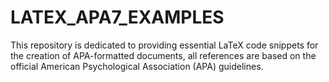 # LATEX_APA7_EXAMPLES
This repository is dedicated to providing essential LaTeX code snippets for the creation of APA-formatted documents, all references are based on the official American Psychological Association (APA) guidelines.
